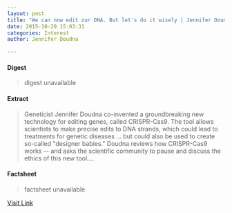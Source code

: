 ```yaml
---
layout: post
title: "We can now edit our DNA. But let's do it wisely | Jennifer Doudna"
date: 2015-10-20 15:03:31
categories: Interest
author: Jennifer Doudna

---
```



#### Digest
>digest unavailable

#### Extract
>Geneticist Jennifer Doudna co-invented a groundbreaking new technology for editing genes, called CRISPR-Cas9. The tool allows scientists to make precise edits to DNA strands, which could lead to treatments for genetic diseases … but could also be used to create so-called "designer babies." Doudna reviews how CRISPR-Cas9 works -- and asks the scientific community to pause and discuss the ethics of this new tool....

#### Factsheet
>factsheet unavailable

[Visit Link](http://www.ted.com/talks/jennifer_doudna_we_can_now_edit_our_dna_but_let_s_do_it_wisely)


